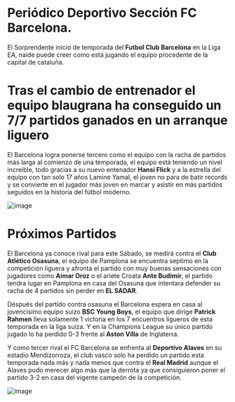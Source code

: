 # Periódico Deportivo Sección FC Barcelona.

El Sorprendente inicio de temporada del **Futbol Club Barcelona** en la Liga EA, naide puede creer como está jugando el equipo procedente de la capital de cataluña.

# Tras el cambio de entrenador el equipo blaugrana ha conseguido un 7/7 partidos ganados en un arranque liguero 
El Barcelona logra ponerse tercero como el equipo con la racha de partidos más larga al comienzo de una temporada, el equipo está teniendo un nivel increible, todo gracias a su nuevo entenador **Hansi Flick** y a la estrella del equipo con tan solo 17 años Lamine Yamal, el joven no para de batir records y se convierte en el jugador más joven en marcar y asistir en más partidos seguidos en la historia del fútbol moderno.

   ![image](https://github.com/user-attachments/assets/a2067c7b-c2db-4234-9ea9-37c6d112b516)



# Próximos Partidos

El Barcelona ya conoce rival para este Sábado, se medirá contra el **Club Atlético Osasuna**, el equipo de Pamplona se encuentra septimo en la competición liguera y afronta el partido con muy buenas sensaciones con jugadores como **Aimar Oroz** o el ariete Croata **Ante Budimir**, el partido tendra lugar en Pamplona en casa del Osasuna que intentara defender su racha de 4 partidos sin perder en **EL SADAR**. 

Déspués del partido contra osasuna el Barcelona espera en casa al jovencisimo equipo suizo **BSC Young Boys**, el equipo que dirige **Patrick Rahmen** lleva solamente 1 victoria en los 7 encuentros ligueros de esta temporada en la liga suiza. Y en la Champions League su único partido jugado lo ha perdido 0-3 frente al **Aston Villa** de Inglaterra.

Y como tercer rival el FC Barcelona se enfrenta al **Deportivo Alaves** en su estadio Mendizorroza, el club vasco solo ha perdido un partido esta temporada nada más y nada menos que contra el **Real Madrid** aunque el Alaves pudo merecer algo más que la derrota ya que consiguieron poner el partido 3-2 en casa del vigente campeón de la competición.

   ![image](https://github.com/user-attachments/assets/eff1e1ad-09b9-413d-b8ed-d37d0be8eee8)






